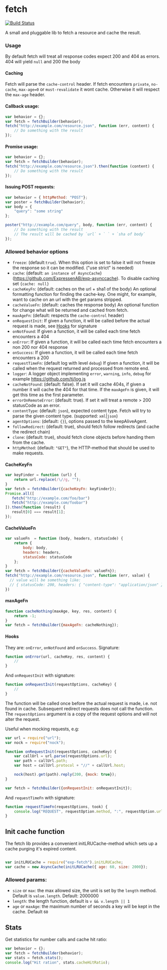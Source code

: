 fetch
=====
[![Build Status](https://travis-ci.org/ExpressenAB/exp-fetch.svg?branch=master)](https://travis-ci.org/ExpressenAB/exp-fetch)

A small and pluggable lib to fetch a resource and cache the result.

### Usage
By default fetch will treat all response codes expect 200 and 404 as errors. 404 will yield `null` and 200 the body

#### Caching

Fetch will parse the `cache-control` header. If fetch encounters `private`, `no-cache`, `max-age=0` or `must-revalidate` it wont cache. Otherwise
it will respect the `max-age` header.

#### Callback usage:

```javascript
var behavior = {};
var fetch = fetchBuilder(behavior);
fetch("http://example.com/resource.json", function (err, content) {
    // Do something with the result
});
```

#### Promise usage:

```javascript
var behavior = {};
var fetch = fetchBuilder(behavior);
fetch("http://example.com/resource.json").then(function (content) {
    // Do something with the result
});
```

#### Issuing POST requests:

```javascript
var behavior = { httpMethod: "POST"};
var poster = fetchBuilder(behavior);
var body = {
    "query": "some string" 
};

poster("http://example.com/query", body, function (err, content) {
    // Do something with the result
    // The result will be cached by `url` + ` ` + `sha of body`
});
```

### Allowed behavior options

* `freeze`: (default:`true`). When this option is set to false it will not freeze the response so it can be modified. ("use strict" is needed)
* `cache`: (default: `an instance of AsyncCache`) (https://github.com/ExpressenAB/exp-asynccache). To disable caching set `{cache: null}`
* `cacheKeyFn`: (default: caches on the url + sha1 of the body) An optional formatting function for finding the cache-key. One might, for example, want to cache on an url with the get params stripped.
* `cacheValueFn`: (default: caches the response body) An optional function for change what will be returned and cached from fetch.
* `maxAgeFn`: (default: respects the `cache-control` header)
* `onRequestInit`: If given a function, it will be called before the actual request is made, see [Hooks](#hooks) for signature
* `onNotFound`: If given a function, it will be called each time fetch encounters a 404
* `onError`: If given a function, it will be called each time fetch encounters a non 200 nor 404 response
* `onSuccess`: If given a function, it will be called each time fetch encounters a 200
* `requestTimeFn`: (default log with level `debug`) If given a function, it will be called when the request returned and processed from remote end. 
* `logger`: A logger object implementing `error`, `warning`, `info`, `debug` for example https://github.com/tj/log.js
* `cacheNotFound`: (default: false). If set it will cache 404s, if given a number it will cache the 404 for that time. If the `maxAgeFn` is given, it will get this time as the first parameter.
* `errorOnRemoteError`: (default: true). If set it will treat a remote > 200 statusCode as an error.
* `contentType`: (default: `json`), expected content type. Fetch will try to parse the given content type. (supported: `xml`|`json`)
* `agentOptions`: (default: `{}`), options passed to the keepAliveAgent.
* `followRedirect`: (default: true), should fetch follow redirects (and cache the redirect chain)
* `clone`: (default: true), should fetch clone objects before handing them from the cache.
* `httpMethod`: (default: `"GET"`), the HTTP-method that should be used to make requests. 

#### CacheKeyFn

```javascript
var keyFinder = function (url) {
    return url.replace(/\//g, "");
}
var fetch = fetchBuilder({cacheKeyFn: keyFinder});
Promise.all([
   fetch("http://example.com/foo/bar")
   fetch("http://example.com/foobar")
]).then(function (result) {
   result[0] === result[1];
});
```

#### CacheValueFn


```javascript
var valueFn  = function (body, headers, statusCode) {
    return {
        body: body,
        headers: headers,
        statusCode: statusCode
    };
}
var fetch = fetchBuilder({cacheValueFn: valueFn});
fetch("http://example.com/resource.json", function (err, value) {
  // value will be something like:
  // { statusCode: 200, headers: { "content-type": "application/json" }, body: { "resource": "body" } }
})
```

#### maxAgeFn

```javascript
function cacheNothing(maxAge, key, res, content) {
    return -1;
}
var fetch = fetchBuilder({maxAgeFn: cacheNothing});
```

#### Hooks

They are: `onError`, `onNotFound` and `onSuccess`. Signature:

```javascript
function onError(url, cacheKey, res, content) {
    //
}
```

And `onRequestInit` with signature:

```javascript
function onRequestInit(requestOptions, cacheKey) {
    //
}
```

The function will be called once before the actual request is made, i.e. not found in cache. Subsequent redirect requests does not call the function. The `requestOptions` argument is a copy of the request options and will not alter the request.

Useful when mocking requests, e.g:

```javascript
var url = require("url");
var nock = require("nock");

function onRequestInit(requestOptions, cacheKey) {
    var callUrl = url.parse(requestOptions.url);
    var path = callUrl.path;
    var host = callUrl.protocol + "//" + callUrl.host;

    nock(host).get(path).reply(200, {mock: true});
}

var fetch = fetchBuilder({onRequestInit: onRequestInit});
```

And `requestTimeFn` with signature:

```javascript
function requestTimeFn(requestOptions, took) {
    console.log("REQUEST", requestOption.method, ":", requestOption.url, "took", took,  "ms"); 
}
```

## Init cache function

The fetch lib provides a convenient initLRUCache-method which sets up a cache purging it's expired content.

```javascript

var initLRUCache = require("exp-fetch").initLRUCache;
var cache = new AsyncCache(initLRUCache({ age: 60, size: 2000});
```

### Allowed params:

* `size` or `max`: the max allowed size, the unit is set by the `length` method. Default is `value.length`. Default: 2000000
* `length`: the length function, default is `v && v.length || 1`
* `age` or `maxAge`: the maximum number of seconds a key will be kept in the cache. Default `60`

## Stats

Get statistics for number calls and cache hit ratio:

```javascript
var behavior = {};
var fetch = fetchBuilder(behavior);
var stats = fetch.stats();
console.log("Hit ration", stats.cacheHitRatio);
```
